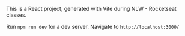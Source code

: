 This is a React project, generated with Vite during NLW - Rocketseat classes.

Run `npm run dev` for a dev server. Navigate to `http://localhost:3000/`